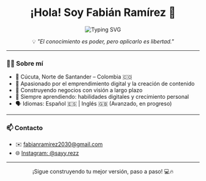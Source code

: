 <h1 align="center">¡Hola! Soy Fabián Ramírez 👋</h1>

<p align="center">
  <img src="https://readme-typing-svg.herokuapp.com?font=Fira+Code&pause=1000&color=00F7FF&center=true&vCenter=true&width=480&lines=Siempre+Aprendiendo+y+Creciendo+💡;Apasionado+por+el+Progreso+Constante+🚀;Construyendo+mi+mejor+versión+🧠" alt="Typing SVG" />
</p>

<p align="center">💡 <em>"El conocimiento es poder, pero aplicarlo es libertad."</em></p>



---

### 🧑‍💻 Sobre mí

- 📍 Cúcuta, Norte de Santander – Colombia 🇨🇴  
- 📱 Apasionado por el emprendimiento digital y la creación de contenido  
- 💼 Construyendo negocios con visión a largo plazo  
- 🧠 Siempre aprendiendo: habilidades digitales y crecimiento personal  
- 🗣️ Idiomas: Español 🇪🇸 | Inglés 🇬🇧 (Avanzado, en progreso)

---

### 📫 Contacto

- ✉️ fabianramirez2030@gmail.com  
- 🌐 [Instagram: @sayy.rezz](https://instagram.com/sayy.rezz)

---

<p align="center">¡Sigue construyendo tu mejor versión, paso a paso! 💻🔥</p>
